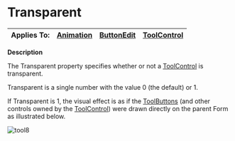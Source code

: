 




<h1 class="heading"><span class="name">Transparent</span></h1>

| Applies To: | [Animation](../a-z/animation.md) | [ButtonEdit](../a-z/buttonedit.md) | [ToolControl](../a-z/toolcontrol.md) |
| --- | --- | --- | ---  |


**Description**


The Transparent property specifies whether or not a [ToolControl](../a-z/toolcontrol.md) is transparent.


Transparent is a single number with the value 0 (the default) or 1.


If Transparent is 1, the visual effect is as if the [ToolButtons](../a-z/toolbutton.md) (and other controls owned by the [ToolControl](../a-z/toolcontrol.md)) were drawn directly on the parent Form as illustrated below.


![tool8](../img/tool8.gif)



